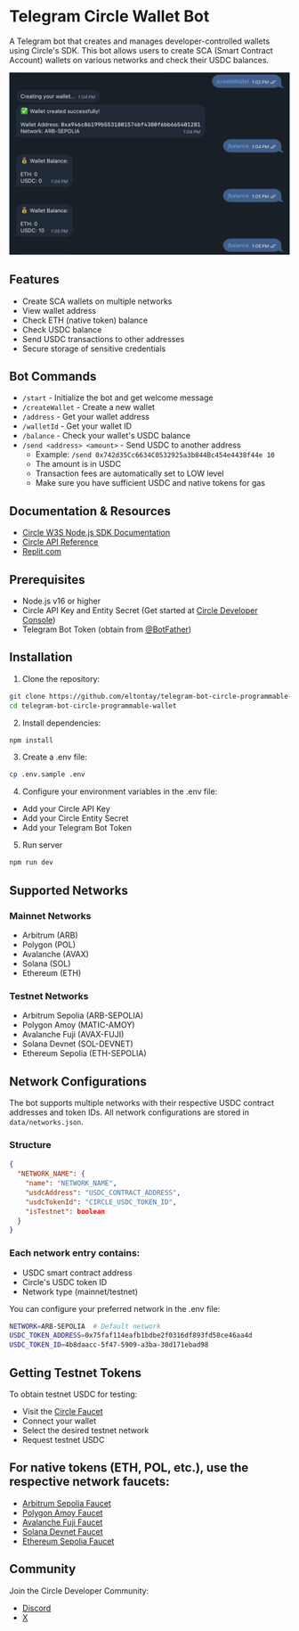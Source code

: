 # Telegram Circle Wallet Bot

A Telegram bot that creates and manages developer-controlled wallets using Circle's SDK. This bot allows users to create SCA (Smart Contract Account) wallets on various networks and check their USDC balances.

<img width="678" alt="telegram_bot" src="./data/telegram_bot.png">

## Features

- Create SCA wallets on multiple networks
- View wallet address
- Check ETH (native token) balance
- Check USDC balance
- Send USDC transactions to other addresses
- Secure storage of sensitive credentials

## Bot Commands
- `/start` - Initialize the bot and get welcome message
- `/createWallet` - Create a new wallet
- `/address` - Get your wallet address
- `/walletId` - Get your wallet ID
- `/balance` - Check your wallet's USDC balance
- `/send <address> <amount>` - Send USDC to another address
  - Example: `/send 0x742d35Cc6634C0532925a3b844Bc454e4438f44e 10`
  - The amount is in USDC
  - Transaction fees are automatically set to LOW level
  - Make sure you have sufficient USDC and native tokens for gas

## Documentation & Resources

- [Circle W3S Node.js SDK Documentation](https://developers.circle.com/w3s/nodejs-sdk)
- [Circle API Reference](https://developers.circle.com/api-reference)
- [Replit.com](https://replit.com/t/circle-developer/repls/telegram-bot-circle-programmable-wallet/)

## Prerequisites

- Node.js v16 or higher
- Circle API Key and Entity Secret (Get started at [Circle Developer Console](https://console.circle.com))
- Telegram Bot Token (obtain from [@BotFather](https://t.me/BotFather))

## Installation

1. Clone the repository:

```bash
git clone https://github.com/eltontay/telegram-bot-circle-programmable-wallet.git
cd telegram-bot-circle-programmable-wallet
```

2. Install dependencies:

```bash
npm install
```

3. Create a .env file:

```bash
cp .env.sample .env
```

4. Configure your environment variables in the .env file:
- Add your Circle API Key
- Add your Circle Entity Secret
- Add your Telegram Bot Token

5. Run server

```bash
npm run dev
```

## Supported Networks 

### Mainnet Networks
- Arbitrum (ARB)
- Polygon (POL)
- Avalanche (AVAX)
- Solana (SOL)
- Ethereum (ETH)

### Testnet Networks
- Arbitrum Sepolia (ARB-SEPOLIA)
- Polygon Amoy (MATIC-AMOY)
- Avalanche Fuji (AVAX-FUJI)
- Solana Devnet (SOL-DEVNET)
- Ethereum Sepolia (ETH-SEPOLIA)

## Network Configurations

The bot supports multiple networks with their respective USDC contract addresses and token IDs. All network configurations are stored in `data/networks.json`.

### Structure
```json
{
  "NETWORK_NAME": {
    "name": "NETWORK_NAME",
    "usdcAddress": "USDC_CONTRACT_ADDRESS",
    "usdcTokenId": "CIRCLE_USDC_TOKEN_ID",
    "isTestnet": boolean
  }
}
```

### Each network entry contains:
- USDC smart contract address
- Circle's USDC token ID
- Network type (mainnet/testnet)

You can configure your preferred network in the .env file:

```bash
NETWORK=ARB-SEPOLIA  # Default network
USDC_TOKEN_ADDRESS=0x75faf114eafb1bdbe2f0316df893fd58ce46aa4d
USDC_TOKEN_ID=4b8daacc-5f47-5909-a3ba-30d171ebad98
```

## Getting Testnet Tokens
To obtain testnet USDC for testing:

- Visit the [Circle Faucet](https://faucet.circle.com/)
- Connect your wallet
- Select the desired testnet network
- Request testnet USDC

## For native tokens (ETH, POL, etc.), use the respective network faucets:

- [Arbitrum Sepolia Faucet](https://www.alchemy.com/faucets/arbitrum-sepolia)
- [Polygon Amoy Faucet](https://faucet.polygon.technology/)
- [Avalanche Fuji Faucet](https://faucet.avax.network/)
- [Solana Devnet Faucet](https://faucet.solana.com/)
- [Ethereum Sepolia Faucet](https://sepoliafaucet.com/)

## Community

Join the Circle Developer Community:
- [Discord](https://discord.gg/buildoncircle)
- [X](https://x.com/BuildOnCircle)
